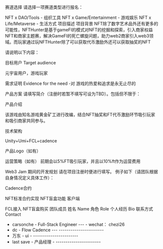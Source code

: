 赛道选择
请选择一项赛道类型进行报名：

 NFT x DAO/Tools - 组织工具
 NFT x Game/Entertainment - 游戏娱乐
 NFT x Life/Metaverse - 生活方式
项目描述
项目背景
NFT除了数字艺术品外还有更多的可能性，NFTHunter是基于gameFI的模式对NFT的挖掘和探索，引入商家权益NFT和商家主题赛，解决GameFI的死亡螺旋问题，助力web2商家引入web3领域。而玩家通过玩NFTHunter除了可以获取代币激励外还可以获取抽奖的NFT

请说明以下内容：

目标用户 Target audience

元宇宙用户，游戏玩家

需求证明 Evidence for the need
-对 游戏的热爱和追求是永无止尽的

产品方案
请填写简介（注册时若暂不填写可设为TBD）。包括但不限于：

产品介绍

该游戏由知名游戏黄金矿工进行改编，结合NFT抽奖和FT代币激励环节吸引玩家和吸引商家共同参与。

技术架构

Unity+Umi+FCL+cadence

产品Logo（如有）

运营策略（如有）
前期会以5%FT吸引玩家，并且以10%ft作为运营费用

Web3 Jam 期间的开发规划
请在项目注册时便进行填写。
例子如下（请团队根据自身情况定义具体工作）：

Cadence合约

 NFT标准合约实现
 NFT盲盒功能
客户端

 FCL接入
 NFT盲盒购买
团队成员
姓名 Name	角色 Role	个人经历 Bio	联系方式 Contact
- carsonche	- Full-Stack Engineer	---	- wechat： chezi26
- dc	- Flow Cadence	---	-----------------------
- 万东	- ui	-	-----------------------
- last save	- 产品经理	-	-----------------------

